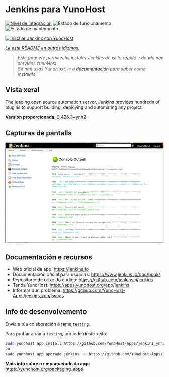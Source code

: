 <!--
NOTA: Este README foi creado automáticamente por <https://github.com/YunoHost/apps/tree/master/tools/readme_generator>
NON debe editarse manualmente.
-->

# Jenkins para YunoHost

[![Nivel de integración](https://dash.yunohost.org/integration/jenkins.svg)](https://dash.yunohost.org/appci/app/jenkins) ![Estado de funcionamento](https://ci-apps.yunohost.org/ci/badges/jenkins.status.svg) ![Estado de mantemento](https://ci-apps.yunohost.org/ci/badges/jenkins.maintain.svg)

[![Instalar Jenkins con YunoHost](https://install-app.yunohost.org/install-with-yunohost.svg)](https://install-app.yunohost.org/?app=jenkins)

*[Le este README en outros idiomas.](./ALL_README.md)*

> *Este paquete permíteche instalar Jenkins de xeito rápido e doado nun servidor YunoHost.*  
> *Se non usas YunoHost, le a [documentación](https://yunohost.org/install) para saber como instalalo.*

## Vista xeral

The leading open source automation server, Jenkins provides hundreds of plugins to support building, deploying and automating any project. 


**Versión proporcionada:** 2.426.3~ynh2

## Capturas de pantalla

![Captura de pantalla de Jenkins](./doc/screenshots/screenshot1.png)

## Documentación e recursos

- Web oficial da app: <https://jenkins.io>
- Documentación oficial para usuarias: <https://www.jenkins.io/doc/book/>
- Repositorio de orixe do código: <https://github.com/jenkinsci/jenkins>
- Tenda YunoHost: <https://apps.yunohost.org/app/jenkins>
- Informar dun problema: <https://github.com/YunoHost-Apps/jenkins_ynh/issues>

## Info de desenvolvemento

Envía a túa colaboración á [rama `testing`](https://github.com/YunoHost-Apps/jenkins_ynh/tree/testing).

Para probar a rama `testing`, procede deste xeito:

```bash
sudo yunohost app install https://github.com/YunoHost-Apps/jenkins_ynh/tree/testing --debug
ou
sudo yunohost app upgrade jenkins -u https://github.com/YunoHost-Apps/jenkins_ynh/tree/testing --debug
```

**Máis info sobre o empaquetado da app:** <https://yunohost.org/packaging_apps>

